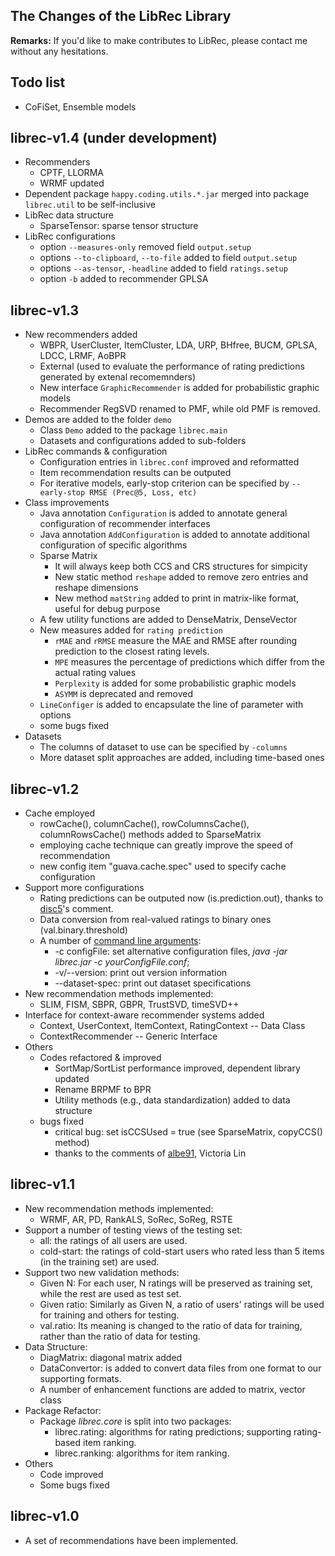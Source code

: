 ## The Changes of the LibRec Library

**Remarks:** If you'd like to make contributes to LibRec, please contact me without any hesitations.  

## Todo list
* CoFiSet, Ensemble models

## librec-v1.4 (under development)
* Recommenders
  * CPTF, LLORMA
  * WRMF updated
* Dependent package `happy.coding.utils.*.jar` merged into package `librec.util` to be self-inclusive
* LibRec data structure
  * SparseTensor: sparse tensor structure
* LibRec configurations
  * option `--measures-only` removed field `output.setup`
  * options `--to-clipboard`, `--to-file` added to field `output.setup`
  * options `--as-tensor`, `-headline` added to field `ratings.setup`
  * option `-b` added to recommender GPLSA 

## librec-v1.3
* New recommenders added
  * WBPR, UserCluster, ItemCluster, LDA, URP, BHfree, BUCM, GPLSA, LDCC, LRMF, AoBPR
  * External (used to evaluate the performance of rating predictions generated by extenal recomemnders)
  * New interface `GraphicRecommender` is added for probabilistic graphic models
  * Recommender RegSVD renamed to PMF, while old PMF is removed. 
* Demos are added to the folder `demo`
  * Class `Demo` added to the package `librec.main`
  * Datasets and configurations added to sub-folders
* LibRec commands & configuration
  * Configuration entries in `librec.conf` improved and reformatted
  * Item recommendation results can be outputed
  * For iterative models, early-stop criterion can be specified by `--early-stop RMSE (Prec@5, Loss, etc)`
* Class improvements
  * Java annotation `Configuration` is added to annotate general configuration of recommender interfaces
  * Java annotation `AddConfiguration` is added to annotate additional configuration of specific algorithms
  * Sparse Matrix
    * It will always keep both CCS and CRS structures for simpicity
    * New static method `reshape` added to remove zero entries and reshape dimensions
    * New method `matString` added to print in matrix-like format, useful for debug purpose
  * A few utility functions are added to DenseMatrix, DenseVector
  * New measures added for `rating prediction`
    * `rMAE` and `rRMSE` measure the MAE and RMSE after rounding prediction to the closest rating levels. 
    * `MPE` measures the percentage of predictions which differ from the actual rating values 
    * `Perplexity` is added for some probabilistic graphic models
    * `ASYMM` is deprecated and removed
  * `LineConfiger` is added to encapsulate the line of parameter with options
  * some bugs fixed
* Datasets
  * The columns of dataset to use can be specified by `-columns`
  * More dataset split approaches are added, including time-based ones

## librec-v1.2
* Cache employed
  * rowCache(), columnCache(), rowColumnsCache(), columnRowsCache() methods added to SparseMatrix
  * employing cache technique can greatly improve the speed of recommendation
  * new config item "guava.cache.spec" used to specify cache configuration
* Support more configurations
  * Rating predictions can be outputed now (is.prediction.out), thanks to [disc5](https://github.com/disc5)'s comment. 
  * Data conversion from real-valued ratings to binary ones (val.binary.threshold)
  * A number of [command line arguments](http://www.librec.net/tutorial.html#cmd): 
    * -c configFile: set alternative configuration files,  *java -jar librec.jar -c yourConfigFile.conf*; 
    * -v/--version: print out version information
    * --dataset-spec: print out dataset specifications
* New recommendation methods implemented:
  * SLIM, FISM, SBPR, GBPR, TrustSVD, timeSVD++
* Interface for context-aware recommender systems added
  * Context, UserContext, ItemContext, RatingContext  -- Data Class
  * ContextRecommender -- Generic Interface
* Others
  * Codes refactored & improved
    * SortMap/SortList performance improved, dependent library updated
    * Rename BRPMF to BPR
    * Utility methods (e.g., data standardization) added to data structure
  * bugs fixed
    * critical bug: set isCCSUsed = true (see SparseMatrix, copyCCS() method)
    * thanks to the comments of [albe91](https://github.com/albe91), Victoria Lin

## librec-v1.1

* New recommendation methods implemented: 
  * WRMF, AR, PD, RankALS, SoRec, SoReg, RSTE  
* Support a number of testing views of the testing set:
  * all: the ratings of all users are used. 
  * cold-start: the ratings of cold-start users who rated less than 5 items (in the training set) are used.
* Support two new validation methods:
  * Given N: For each user, N ratings will be preserved as training set, while the rest are used as test set. 
  * Given ratio: Similarly as Given N, a ratio of users' ratings will be used for training and others for testing. 
  * val.ratio: Its meaning is changed to the ratio of data for training, rather than the ratio of data for testing.
* Data Structure:
  * DiagMatrix: diagonal matrix added
  * DataConvertor: is added to convert data files from one format to our supporting formats. 
  * A number of enhancement functions are added to matrix, vector class
* Package Refactor:
  * Package *librec.core* is split into two packages: 
    * librec.rating: algorithms for rating predictions; supporting rating-based item ranking. 
    * librec.ranking: algorithms for item ranking. 
* Others
  * Code improved
  * Some bugs fixed

## librec-v1.0

* A set of recommendations have been implemented. 
